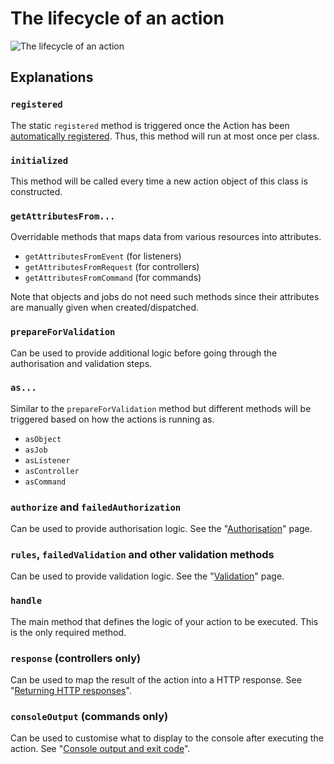 # The lifecycle of an action

![The lifecycle of an action](/lifecycle.png)

## Explanations

### `registered`

The static `registered` method is triggered once the Action has been [automatically registered](/registering-actions). Thus, this method will run at most once per class.

### `initialized`

This method will be called every time a new action object of this class is constructed.

### `getAttributesFrom...`

Overridable methods that maps data from various resources into attributes.
- `getAttributesFromEvent` (for listeners)
- `getAttributesFromRequest` (for controllers)
- `getAttributesFromCommand` (for commands)

Note that objects and jobs do not need such methods since their attributes are manually given when created/dispatched.

### `prepareForValidation`

Can be used to provide additional logic before going through the authorisation and validation steps.

### `as...`

Similar to the `prepareForValidation` method but different methods will be triggered based on how the actions is running as.
- `asObject`
- `asJob`
- `asListener`
- `asController`
- `asCommand`

### `authorize` and `failedAuthorization`

Can be used to provide authorisation logic. See the "[Authorisation](/authorisation)" page.

### `rules`, `failedValidation` and other validation methods

Can be used to provide validation logic. See the "[Validation](/validation)" page.

### `handle`

The main method that defines the logic of your action to be executed. This is the only required method.

### `response` (controllers only)

Can be used to map the result of the action into a HTTP response. See "[Returning HTTP responses](/actions-as-controllers#returning-http-responses)".

### `consoleOutput` (commands only)

Can be used to customise what to display to the console after executing the action. See "[Console output and exit code](/actions-as-commands#console-output-and-exit-code)".
